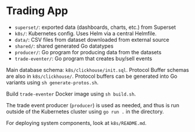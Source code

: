 # Trading App

- `superset/`: exported data (dashboards, charts, etc.) from Superset
- `k8s/`: Kubernetes config. Uses Helm via a central Helmfile.
- `data/`: CSV files from dataset downloaded from external source
- `shared/`: shared generated Go datatypes
- `producer/`: Go program for producing data from the datasets
- `trade-eventer/`: Go program that creates buy/sell events

Main database schema: `k8s/clickhouse/init.sql`. Protocol Buffer schemas are also in `k8s/clickhouse/`. Protocol buffers can be generated into Go variants using `sh generate-protos.sh`.

Build `trade-eventer` Docker image using `sh build.sh`.

The trade event producer (`producer`) is used as needed, and thus is run outside of the Kubernetes cluster using `go run .` in the directory.

For deploying system components, look at `k8s/README.md`.
